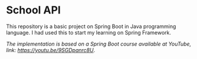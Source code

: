 # School API

This repository is a basic project on Spring Boot in Java programming language. I had used this to start my learning on Spring Framework.

_The implementation is based on a Spring Boot course available at YouTube, link: https://youtu.be/9SGDpanrc8U_.